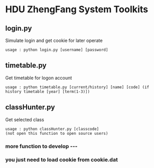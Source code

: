# HDU ZhengFang System Toolkits

## login.py
Simulate login and get cookie for later operate
```
usage : python login.py [username] [password] 
```

## timetable.py
Get timetable for logon account
```
usage : python timetable.py [current/history] [name] [code] (if history timetable [year] [term(1-3)])
```

## classHunter.py
Get selected class
```
usage : python classHunter.py [classcode]
(not open this function to open source users)
```

### more function to develop ---
### you just need to load cookie from cookie.dat
